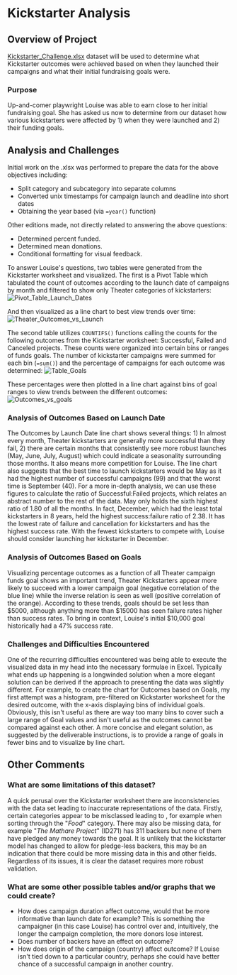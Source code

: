 # Kickstarter Analysis

## Overview of Project
[Kickstarter_Challenge.xlsx](data-1-1-3-StarterBook.xlsx) dataset will be used to determine what Kickstarter outcomes were achieved based on when they launched their campaigns and what their initial fundraising goals were. 
### Purpose
Up-and-comer playwright Louise was able to earn close to her initial fundraising goal. She has asked us now to determine from our dataset how various kickstarters were affected by 1) when they were launched and 2) their funding goals.
## Analysis and Challenges
Initial work on the .xlsx was performed to prepare the data for the above objectives including:
* Split category and subcategory into separate columns
* Converted unix timestamps for campaign launch and deadline into short dates 
* Obtaining the year based (via `=year()` function)

Other editions made, not directly related to answering the above questions:
* Determined percent funded.
* Determined mean donations.
* Conditional formatting for visual feedback.

To answer Louise's questions, two tables were generated from the Kickstarter worksheet and visualized. The first is a Pivot Table which tabulated the count of outcomes according to the launch date of campaigns by month and filtered to show only Theater categories of kickstarters: 
![Pivot_Table_Launch_Dates](https://user-images.githubusercontent.com/90335218/138988148-8eb58e6b-3025-4110-ac76-7402e3f110fa.png) 

And then visualized as a line chart to best view trends over time:
![Theater_Outcomes_vs_Launch](https://user-images.githubusercontent.com/90335218/138991560-22db7a43-b095-4b5e-a553-78eace6a7daa.png)

The second table utilizes `COUNTIFS()` functions calling the counts for the following outcomes from the Kickstarter worksheet: Successful, Failed and Canceled projects. These counts were organized into certain bins or ranges of funds goals. The number of kickstarter campaigns were summed for each bin (`=sum()`) and the percentage of campaigns for each outcome was determined:
![Table_Goals](https://user-images.githubusercontent.com/90335218/138993638-db609e43-cc28-43ba-bdaf-3b4fd0093b0d.png)

These percentages were then plotted in a line chart against bins of goal ranges to view trends between the different outcomes:
![Outcomes_vs_goals](https://user-images.githubusercontent.com/90335218/139169724-edb1854f-4f95-4bd9-b483-4809c39e0535.png)


### Analysis of Outcomes Based on Launch Date
The Outcomes by Launch Date line chart shows several things: 1) In almost every month, Theater kickstarters are generally more successful than they fail, 2) there are certain months that consistently see more robust launches (May, June, July, August) which could indicate a seasonality surrounding those months. It also means more competition for Louise. The line chart also suggests that the best time to launch kickstarters would be May as it had the highest number of successful campaigns (99) and that the worst time is September (40). For a more in-depth analysis, we can use these figures to calculate the ratio of Successful:Failed projects, which relates an abstract number to the rest of the data. May only holds the sixth highest ratio of 1.80 of all the months. In fact, December, which had the least total kickstarters in 8 years, held the highest success:failure ratio of 2.38. It has the lowest rate of failure and cancellation for kickstarters and has the highest success rate. With the fewest kickstarters to compete with, Louise should consider launching her kickstarter in December.


### Analysis of Outcomes Based on Goals
Visualizing percentage outcomes as a function of all Theater campaign funds goal shows an important trend, Theater Kickstarters appear more likely to succeed with a lower campaign goal (negative correlation of the blue line) while the inverse relation is seen as well (positive correlation of the orange). According to these trends, goals should be set less than $5000, although anything more than $15000 has seen failure rates higher than success rates. To bring in context, Louise's initial $10,000 goal historically had a 47% success rate. 


### Challenges and Difficulties Encountered
One of the recurring difficulties encountered was being able to execute the visualized data in my head into the necessary formulae in Excel. Typically what ends up happening is a longwinded solution when a more elegant solution can be derived if the approach to presenting the data was slightly different. For example, to create the chart for Outcomes based on Goals, my first attempt was a histogram, pre-filtered on Kickstarter worksheet for the desired outcome, with the x-axis displaying bins of individual goals. Obviously, this isn't useful as there are way too many bins to cover such a large range of Goal values and isn't useful as the outcomes cannot be compared against each other. A more concise and elegant solution, as suggested by the deliverable instructions, is to provide a range of goals in fewer bins and to visualize by line chart.


## Other Comments

### What are some limitations of this dataset? 
A quick perusal over the Kickstarter worksheet there are inconsistencies with the data set leading to inaccurate representations of the data. Firstly, certain categories appear to be misclassed leading to , for example when sorting through the "_Food_" category. There may also be missing data, for example "_The Mathare Project_" (ID271) has 311 backers but none of them have pledged any money towards the goal. It is unlikely that the kickstarter model has changed to allow for pledge-less backers, this may be an indication that there could be more missing data in this and other fields. Regardless of its issues, it is clear the dataset requires more robust validation.

### What are some other possible tables and/or graphs that we could create?
- How does campaign duration affect outcome, would that be more informative than launch date for example? This is something the campaigner (in this case Louise) has control over and, intuitively, the longer the campaign completion, the more donors lose interest. 
- Does number of backers have an effect on outcome?
- How does origin of the campaign (country) affect outcome? If Louise isn't tied down to a particular country, perhaps she could have better chance of a successful campaign in another country.
